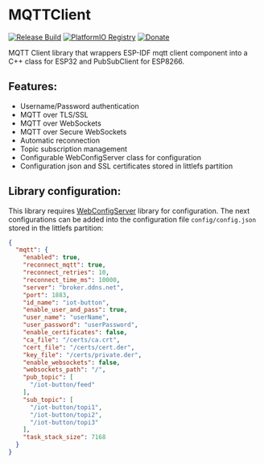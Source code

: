 # MQTTClient
[![Release Build](https://github.com/paclema/MQTTClient/actions/workflows/release.yml/badge.svg)](https://github.com/paclema/MQTTClient/actions/workflows/release.yml)
[![PlatformIO Registry](https://badges.registry.platformio.org/packages/paclema/library/MQTTClient.svg?version=0.0.7)](https://registry.platformio.org/libraries/paclema/MQTTClient)
[![Donate](https://img.shields.io/badge/Donate-PayPal-blue.svg?color=yellow)](https://www.paypal.com/donate/?business=8PXZ598XDGAS2&no_recurring=0&currency_code=EUR&source=url)


MQTT Client library that wrappers ESP-IDF mqtt client component into a C++ class for ESP32 and PubSubClient for ESP8266.

## Features:
* Username/Password authentication
* MQTT over TLS/SSL
* MQTT over WebSockets
* MQTT over Secure WebSockets
* Automatic reconnection
* Topic subscription management
* Configurable WebConfigServer class for configuration
* Configuration json and SSL certificates stored in littlefs partition


## Library configuration:
This library requires [WebConfigServer](https://github.com/paclema/WebConfigServer) library for configuration. The next configurations can be added into the configuration file `config/config.json`  stored in the littlefs partition:

```json
{
  "mqtt": {
    "enabled": true,
    "reconnect_mqtt": true,
    "reconnect_retries": 10,
    "reconnect_time_ms": 10000,
    "server": "broker.ddns.net",
    "port": 1883,
    "id_name": "iot-button",
    "enable_user_and_pass": true,
    "user_name": "userName",
    "user_password": "userPassword",
    "enable_certificates": false,
    "ca_file": "/certs/ca.crt",
    "cert_file": "/certs/cert.der",
    "key_file": "/certs/private.der",
    "enable_websockets": false,
    "websockets_path": "/",
    "pub_topic": [
      "/iot-button/feed"
    ],
    "sub_topic": [
      "/iot-button/topi1",
      "/iot-button/topi2",
      "/iot-button/topi3"
    ],
    "task_stack_size": 7168
  }
}
```

